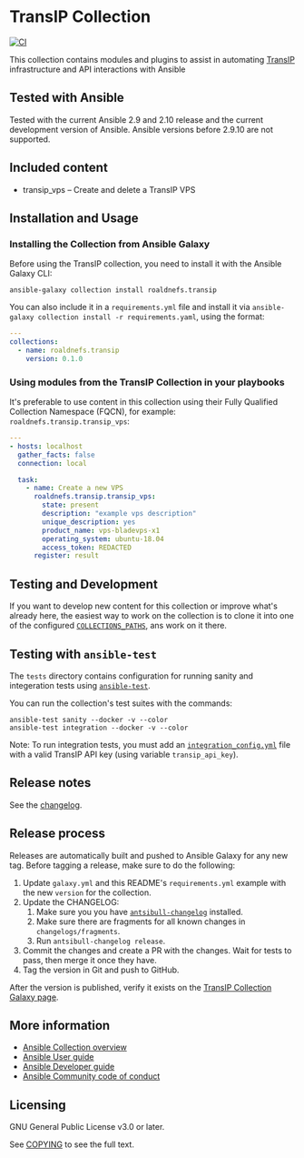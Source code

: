 # TransIP Collection

[![CI](https://github.com/roaldnefs/ansible-collection-transip/workflows/CI/badge.svg?event=push)](https://github.com/roaldnefs/ansible-collection-transip/actions)

This collection contains modules and plugins to assist in automating [TransIP][transip] infrastructure and API interactions with Ansible

## Tested with Ansible

Tested with the current Ansible 2.9 and 2.10 release and the current development version of Ansible. Ansible versions before 2.9.10 are not supported.

## Included content

- transip_vps – Create and delete a TransIP VPS

## Installation and Usage

### Installing the Collection from Ansible Galaxy

Before using the TransIP collection, you need to install it with the Ansible Galaxy CLI:

    ansible-galaxy collection install roaldnefs.transip

You can also include it in a `requirements.yml` file and install it via `ansible-galaxy collection install -r requirements.yaml`, using the format:

```yaml
---
collections:
  - name: roaldnefs.transip
    version: 0.1.0
```

### Using modules from the TransIP Collection in your playbooks

It's preferable to use content in this collection using their Fully Qualified Collection Namespace (FQCN), for example: `roaldnefs.transip.transip_vps`:

```yaml
---
- hosts: localhost
  gather_facts: false
  connection: local

  task:
    - name: Create a new VPS
      roaldnefs.transip.transip_vps:
        state: present
        description: "example vps description"
        unique_description: yes
        product_name: vps-bladevps-x1
        operating_system: ubuntu-18.04
        access_token: REDACTED
      register: result
```

## Testing and Development

If you want to develop new content for this collection or improve what's already here, the easiest way to work on the collection is to clone it into one of the configured [`COLLECTIONS_PATHS`][ansible-collections-paths], ans work on it there.

## Testing with `ansible-test`

The `tests` directory contains configuration for running sanity and integeration tests using [`ansible-test`][ansible-test].

You can run the collection's test suites with the commands:

    ansible-test sanity --docker -v --color
    ansible-test integration --docker -v --color

Note: To run integration tests, you must add an [`integration_config.yml`][ansible-integration-config] file with a valid TransIP API key (using variable `transip_api_key`).

## Release notes

See the [changelog][changelog].

## Release process

Releases are automatically built and pushed to Ansible Galaxy for any new tag. Before tagging a release, make sure to do the following:

1. Update `galaxy.yml` and this README's `requirements.yml` example with the new `version` for the collection.
1. Update the CHANGELOG:
    1. Make sure you you have [`antsibull-changelog`][antsibull-changelog] installed.
    1. Make sure there are fragments for all known changes in `changelogs/fragments`.
    1. Run `antsibull-changelog release`.
1. Commit the changes and create a PR with the changes. Wait for tests to pass, then merge it once they have.
1. Tag the version in Git and push to GitHub.

After the version is published, verify it exists on the [TransIP Collection Galaxy page][ansible-galaxy-transip].

## More information

- [Ansible Collection overview](https://github.com/ansible-collections/overview)
- [Ansible User guide](https://docs.ansible.com/ansible/latest/user_guide/index.html)
- [Ansible Developer guide](https://docs.ansible.com/ansible/latest/dev_guide/index.html)
- [Ansible Community code of conduct](https://docs.ansible.com/ansible/latest/community/code_of_conduct.html)

## Licensing

GNU General Public License v3.0 or later.

See [COPYING](https://www.gnu.org/licenses/gpl-3.0.txt) to see the full text.

[transip]: https://www.transip.eu/
[changelog]: https://github.com/roaldnefs/transip-ansible-collection/blob/main/CHANGELOG.rst
[ansible-collections-paths]: https://docs.ansible.com/ansible/latest/reference_appendices/config.html#collections-paths
[ansible-test]: https://docs.ansible.com/ansible/latest/dev_guide/testing_integration.html
[ansible-integration-config]: https://docs.ansible.com/ansible/latest/dev_guide/testing_integration.html#integration-config-yml
[antsibull-changelog]: https://pypi.org/project/antsibull-changelog/
[ansible-galaxy-transip]: https://galaxy.ansible.com/roaldnefs/transip
